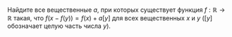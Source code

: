 Найдите все вещественные $a$, при которых существует функция $f: \mathbb{R} \to \mathbb{R}$ такая, 
что $f(x-f(y))=f(x)+a[y]$ для всех вещественных $x$ и $y$ ($[y]$ обозначает 
целую часть числа $y$).